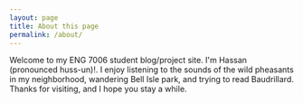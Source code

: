 ```yaml
---
layout: page
title: About this page
permalink: /about/
---
```


Welcome to my ENG 7006 student blog/project site. I'm Hassan (pronounced huss-un)!. I enjoy listening to the sounds of the wild pheasants in my neighborhood, wandering Bell Isle park, and trying to read Baudrillard. Thanks for visiting, and I hope you stay a while.
